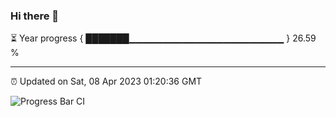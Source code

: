 ### Hi there 👋

⏳ Year progress { ███████▁▁▁▁▁▁▁▁▁▁▁▁▁▁▁▁▁▁▁▁▁▁▁ } 26.59 %

---

⏰ Updated on Sat, 08 Apr 2023 01:20:36 GMT

![Progress Bar CI](https://github.com/ZhaoGui/ZhaoGui/workflows/Progress%20Bar%20CI/badge.svg)
